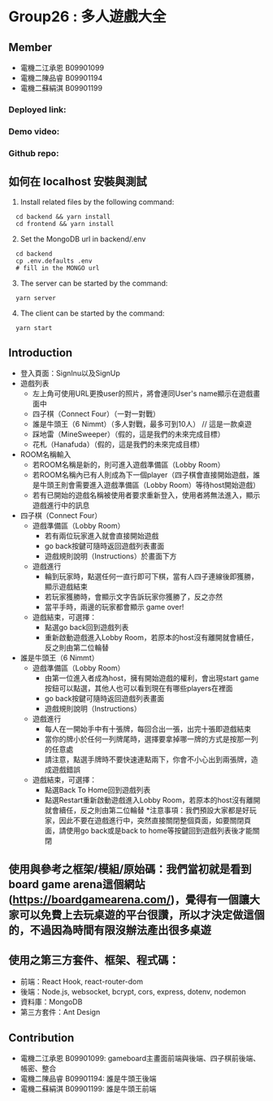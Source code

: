 # Group26 : 多人遊戲大全
## Member
* 電機二江承恩 B09901099
* 電機二陳品睿 B09901194
* 電機二蘇絹淇 B09901199
### Deployed link: 
### Demo video: 
### Github repo: 
## 如何在 localhost 安裝與測試
  1. Install related files by the following command:
  ```
    cd backend && yarn install
    cd frontend && yarn install
  ```
  2. Set the MongoDB url in backend/.env
  ```
    cd backend
    cp .env.defaults .env
    # fill in the MONGO url
  ```
  3. The server can be started by the command:
  ```
    yarn server
  ```
  4. The client can be started by the command:
  ```
    yarn start
  ```
## Introduction
  * 登入頁面：SignInu以及SignUp
  * 遊戲列表
      * 左上角可使用URL更換user的照片，將會連同User's name顯示在遊戲畫面中
      * 四子棋（Connect Four）（一對一對戰）
      * 誰是牛頭王（6 Nimmt）（多人對戰，最多可到10人） // 這是一款桌遊
      * 踩地雷（MineSweeper）（假的，這是我們的未來完成目標）
      * 花札（Hanafuda）（假的，這是我們的未來完成目標）
  * ROOM名稱輸入
      * 若ROOM名稱是新的，則可進入遊戲準備區（Lobby Room）
      * 若ROOM名稱內已有人則成為下一個player（四子棋會直接開始遊戲，誰是牛頭王則會需要進入遊戲準備區（Lobby Room）等待host開始遊戲）
      * 若有已開始的遊戲名稱被使用者要求重新登入，使用者將無法進入，顯示遊戲進行中的訊息
  * 四子棋（Connect Four）
      * 遊戲準備區（Lobby Room）
          * 若有兩位玩家進入就會直接開始遊戲
          * go back按鍵可隨時返回遊戲列表畫面
          * 遊戲規則說明（Instructions）於畫面下方
      * 遊戲進行
          * 輪到玩家時，點選任何一直行即可下棋，當有人四子連線後即獲勝，顯示遊戲結束
          * 若玩家獲勝時，會顯示文字告訴玩家你獲勝了，反之亦然
          * 當平手時，兩邊的玩家都會顯示 game over!
      * 遊戲結束，可選擇：
          * 點選go back回到遊戲列表
          * 重新啟動遊戲進入Lobby Room，若原本的host沒有離開就會續任，反之則由第二位輪替
  * 誰是牛頭王（6 Nimmt）
      * 遊戲準備區（Lobby Room）
          * 由第一位進入者成為host，擁有開始遊戲的權利，會出現start game按鈕可以點選，其他人也可以看到現在有哪些players在裡面
          * go back按鍵可隨時返回遊戲列表畫面
          * 遊戲規則說明（Instructions）
      * 遊戲進行
          * 每人在一開始手中有十張牌，每回合出一張，出完十張即遊戲結束
          * 當你的牌小於任何一列牌尾時，選擇要拿掉哪一牌的方式是按那一列的任意處
          * 請注意，點選手牌時不要快速連點兩下，你會不小心出到兩張牌，造成遊戲錯誤
      * 遊戲結束，可選擇：
          * 點選Back To Home回到遊戲列表
          * 點選Restart重新啟動遊戲進入Lobby Room，若原本的host沒有離開就會續任，反之則由第二位輪替
  *注意事項：我們預設大家都是好玩家，因此不要在遊戲進行中，突然直接關閉整個頁面，如要關閉頁面，請使用go back或是back to home等按鍵回到遊戲列表後才能關閉
## 使用與參考之框架/模組/原始碼：我們當初就是看到board game arena這個網站(https://boardgamearena.com/)，覺得有一個讓大家可以免費上去玩桌遊的平台很讚，所以才決定做這個的，不過因為時間有限沒辦法產出很多桌遊
## 使用之第三方套件、框架、程式碼：
  * 前端：React Hook, react-router-dom
  * 後端：Node.js, websocket, bcrypt, cors, express, dotenv, nodemon
  * 資料庫：MongoDB
  * 第三方套件：Ant Design
## Contribution
  * 電機二江承恩 B09901099: gameboard主畫面前端與後端、四子棋前後端、帳密、整合
  * 電機二陳品睿 B09901194: 誰是牛頭王後端
  * 電機二蘇絹淇 B09901199: 誰是牛頭王前端



